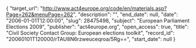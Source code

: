 {
  "target_url": "http://www.act4europe.org/code/en/materials.asp?Page=262&menuPage=262", 
  "description": "", 
  "end_date": null, 
  "date": "2006-01-01T12:00:00", 
  "slug": 28475498, 
  "subject": "European Parliament Elections 2009", 
  "publisher": "act4europe.org", 
  "open_access": true, 
  "title": "Civil Society Contact Group: European elections toolkit", 
  "record_id": "20060101T120000/rTAU8N6rzweuceqroa/5Rg==", 
  "start_date": null
}

